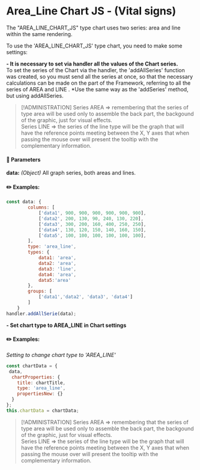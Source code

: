 # Area_Line Chart JS - (Vital signs) <br>
The "AREA_LINE_CHART_JS" type chart uses two series: area and line within the same rendering.</br>

To use the 'AREA_LINE_CHART_JS' type chart, you need to make some settings:</br>

<b>- **It is necessary to set via handler all the values ​​of the Chart series.**</b> <br>
To set the series of the Chart via the handler, the 'addAllSeries' function was created, so you must send all the series at once, so that the necessary calculations can be made on the part of the Framework, referring to all the series of AREA and LINE . *Use the same way as the 'addSeries' method, but using addAllSeries.<br>
 >[!ADMINISTRATION]
   >Series AREA => remembering that the series of type area will be used only to assemble the back part, the backgound of the graphic, just for visual effects.<br>
Series LINE => the series of the line type will be the graph that will have the reference points meeting between the X, Y axes that when passing the mouse over will present the tooltip with the complementary information.

#### :bookmark_tabs: Parameters
**data:** _(Object)_ All graph series, both areas and lines. <br>

#### :pencil2: Examples: <br>
```javascript
const data: {
        columns: [
            ['data1', 900, 900, 900, 900, 900, 900],
            ['data2', 200, 130, 90, 240, 130, 220],
            ['data3', 300, 200, 160, 400, 250, 250],
            ['data4', 130, 120, 150, 140, 160, 150],
            ['data5', 100, 100, 100, 100, 100, 100],
        ],
        type: 'area_line',
        types: {
            data1: 'area',
            data2: 'area',
            data3: 'line',
            data4: 'area',
            data5:'area'
        },
        groups: [
            ['data1','data2', 'data3', 'data4']
        ]
    }
handler.addAllSerie(data);
```

<b>- **Set chart type to AREA_LINE in Chart settings**</b>

#### :pencil2: Examples: <br>

_Setting to change chart type to 'AREA_LINE'_<br>
```javascript
const chartData = {
 data,
  chartProperties: {
    title: chartTitle,
    type: 'area_line',
    propertiesNew: {}
  }
};
this.chartData = chartData;
```

 >[!ADMINISTRATION]
   >Series AREA => remembering that the series of type area will be used only to assemble the back part, the backgound of the graphic, just for visual effects.<br>
Series LINE => the series of the line type will be the graph that will have the reference points meeting between the X, Y axes that when passing the mouse over will present the tooltip with the complementary information.
